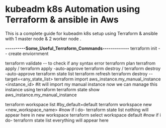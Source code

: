 # kubeadm k8s Automation using Terraform & ansible in Aws

This is a complete guide for kubeadm k8s setup using Terraform & ansible with 1 master node & 2 worker node .

**----------Some_Useful_Terraform_Commands-------------**
terraform init -- create enviornment

terraform validate -- to check if any syntax error 
terraform plan 
terrafrom apply / terraform apply -auto-approve
terraform destroy / terraform destroy -auto-approve
terraform state list
terraform refresh
terraform destroy --target=<any_state_list>
terraform import aws_instance.my_manual_instance <instance_id>
#it will import my manual instance now we can manage this instance using terraform
terraform state show aws_instance.my_manual_instance

terraform workspace list #by_default=default
terraform workspace new <new_workspace_name>
#now if i do- terraform state list nothing will appear here in new workspace
terraform select workspace default
#now if i do- terraform state list everything will appear here 
